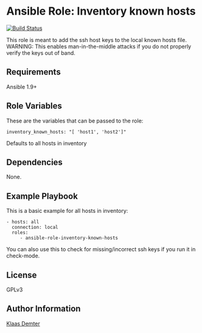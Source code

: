 Ansible Role: Inventory known hosts
=========

[![Build Status](https://travis-ci.org/Klaas-/ansible-role-inventory-known-hosts.svg?branch=master)](https://travis-ci.org/Klaas-/ansible-role-inventory-known-hosts)

This role is meant to add the ssh host keys to the local known hosts file. WARNING: This enables man-in-the-middle attacks if you do not properly verify the keys out of band.

Requirements
------------

Ansible 1.9+

Role Variables
--------------

These are the variables that can be passed to the role:

    inventory_known_hosts: "[ 'host1', 'host2']"

Defaults to all hosts in inventory

Dependencies
------------

None.

Example Playbook
----------------

This is a basic example for all hosts in inventory:

    - hosts: all
      connection: local
      roles:
         - ansible-role-inventory-known-hosts

You can also use this to check for missing/incorrect ssh keys if you run it in check-mode.

License
-------

GPLv3

Author Information
------------------

[Klaas Demter](https://github.com/Klaas-/)
